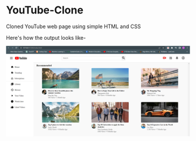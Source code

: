 # YouTube-Clone
Cloned YouTube web page using simple HTML and CSS


Here's how the output looks like-

![Output](https://github.com/mrunal0502/YouTube-Clone/blob/main/Capture.PNG)

